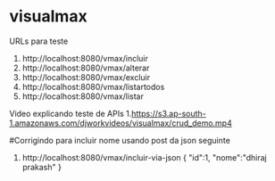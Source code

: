 # visualmax
URLs para teste 
1. http://localhost:8080/vmax/incluir
2. http://localhost:8080/vmax/alterar
3. http://localhost:8080/vmax/excluir
4. http://localhost:8080/vmax/listartodos
5. http://localhost:8080/vmax/listar

Video explicando teste de APIs
1.https://s3.ap-south-1.amazonaws.com/djworkvideos/visualmax/crud_demo.mp4

#Corrigindo para incluir nome usando post da json seguinte
1. http://localhost:8080/vmax/incluir-via-json
{
"id":1,
"nome":"dhiraj prakash"
}
